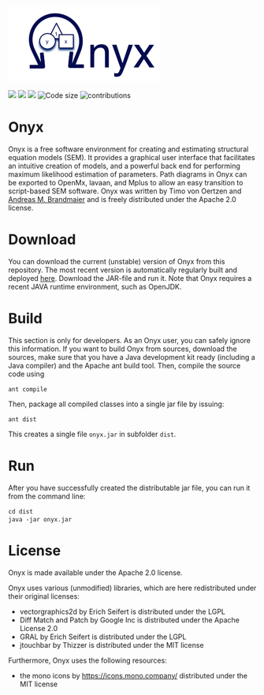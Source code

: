 ![Onyx Logo](https://github.com/brandmaier/onyx/blob/master/build/images/onyx-welcome.png?raw=true)

![](https://img.shields.io/github/commit-activity/m/brandmaier/onyx)
![](https://tokei.rs/b1/github/brandmaier/onyx)
![](https://img.shields.io/github/issues/brandmaier/onyx)
![Code size](https://img.shields.io/github/languages/code-size/brandmaier/onyx.svg)
![contributions](https://img.shields.io/badge/contributions-welcome-brightgreen.svg?style=flat)
<!-- badges: end -->

# Onyx

Onyx is a free software environment for creating and estimating structural equation models (SEM). It provides a graphical user interface that facilitates an intuitive creation of models, and a powerful back end for performing maximum likelihood estimation of parameters. Path diagrams in Onyx can be exported to OpenMx, lavaan, and Mplus to allow an easy transition to script-based SEM software. Onyx was written by Timo von Oertzen and [Andreas M. Brandmaier](https://www.brandmaier.de) and is freely distributed under the Apache 2.0 license.

# Download

You can download the current (unstable) version of Onyx from this repository. The most recent version is automatically regularly built and deployed [here](https://github.com/brandmaier/onyx/tree/master/dist). 
Download the JAR-file and run it. Note that Onyx requires a recent JAVA runtime environment, such as OpenJDK.

# Build

This section is only for developers. As an Onyx user, you can safely ignore this information. 
If you want to build Onyx from sources, download the sources, make sure that you have a Java development kit ready (including a Java compiler) and the Apache ant build tool. Then, compile the source code using

```{bash}
ant compile
````

Then, package all compiled classes into a single jar file by issuing:

```{bash}
ant dist
```

This creates a single file `onyx.jar` in subfolder `dist`.

# Run

After you have successfully created the distributable jar file, you can run
it from the command line:

```{bash}
cd dist
java -jar onyx.jar
```

# License

Onyx is made available under the Apache 2.0 license.

Onyx uses various (unmodified) libraries, which are here redistributed under their original licenses:

- vectorgraphics2d by Erich Seifert is distributed under the LGPL
- Diff Match and Patch by Google Inc is distributed under the Apache License 2.0
- GRAL by Erich Seifert is distributed under the LGPL
- jtouchbar by Thizzer is distributed under the MIT license

Furthermore, Onyx uses the following resources:

- the mono icons by https://icons.mono.company/ distributed under the MIT
  license

